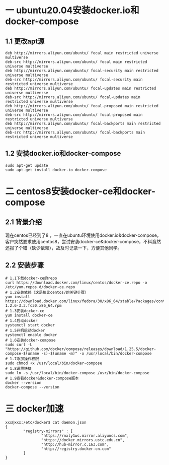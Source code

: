 # 一 ubuntu20.04安装docker.io和docker-compose
## 1.1 更改apt源
```shell script
deb http://mirrors.aliyun.com/ubuntu/ focal main restricted universe multiverse
deb-src http://mirrors.aliyun.com/ubuntu/ focal main restricted universe multiverse
deb http://mirrors.aliyun.com/ubuntu/ focal-security main restricted universe multiverse
deb-src http://mirrors.aliyun.com/ubuntu/ focal-security main restricted universe multiverse
deb http://mirrors.aliyun.com/ubuntu/ focal-updates main restricted universe multiverse
deb-src http://mirrors.aliyun.com/ubuntu/ focal-updates main restricted universe multiverse
deb http://mirrors.aliyun.com/ubuntu/ focal-proposed main restricted universe multiverse
deb-src http://mirrors.aliyun.com/ubuntu/ focal-proposed main restricted universe multiverse
deb http://mirrors.aliyun.com/ubuntu/ focal-backports main restricted universe multiverse
deb-src http://mirrors.aliyun.com/ubuntu/ focal-backports main restricted universe multiverse
```

## 1.2 安装docker.io和docker-compose
```shell script
sudo apt-get update
sudo apt-get install docker.io docker-compose
```

# 二 centos8安装docker-ce和docker-compose
## 2.1 背景介绍
现在centos已经到了8 ，一直在ubuntu环境使用docker.io&docker-compose，客户突然要求使用centos8，尝试安装docker-ce&docker-compose，不料竟然还报了个错（缺少依赖），故及时记录一下，方便其他同学。

## 2.2 安装步骤
```shell script
# 1.1下载docker-ce的repo
curl https://download.docker.com/linux/centos/docker-ce.repo -o /etc/yum.repos.d/docker-ce.repo
# 1.2安装依赖（这是相比centos7的关键步骤）
yum install https://download.docker.com/linux/fedora/30/x86_64/stable/Packages/containerd.io-1.2.6-3.3.fc30.x86_64.rpm
# 1.3安装docker-ce
yum install docker-ce
# 1.4启动docker
systemctl start docker
# 1.5开机启动docker
systemctl enable docker
# 1.6安装docker-compose
sudo curl -L "https://github.com/docker/compose/releases/download/1.25.5/docker-compose-$(uname -s)-$(uname -m)" -o /usr/local/bin/docker-compose
# 1.7添加操作权限
sudo chmod +x /usr/local/bin/docker-compose
# 1.8设置快捷
sudo ln -s /usr/local/bin/docker-compose /usr/bin/docker-compose
# 1.9查看docker&docker-compose版本
docker --version
docker-compose --version
```

# 三 docker加速
```shell script
xxx@xxx:/etc/docker$ cat daemon.json
{
        "registry-mirrors" : [
                "https://rnxly1wc.mirror.aliyuncs.com",
                "https://docker.mirrors.ustc.edu.cn",
                "http://hub-mirror.c.163.com",
                "http://registry.docker-cn.com"
        ]
}
```